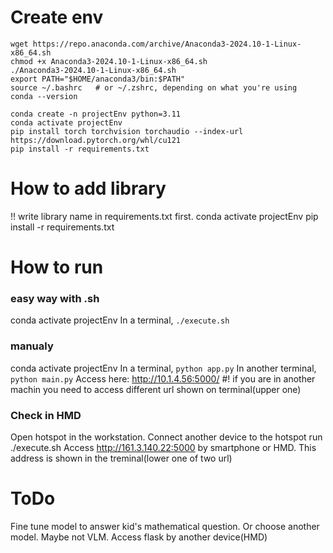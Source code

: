 # Create env
```
wget https://repo.anaconda.com/archive/Anaconda3-2024.10-1-Linux-x86_64.sh
chmod +x Anaconda3-2024.10-1-Linux-x86_64.sh 
./Anaconda3-2024.10-1-Linux-x86_64.sh 
export PATH="$HOME/anaconda3/bin:$PATH"
source ~/.bashrc   # or ~/.zshrc, depending on what you're using
conda --version

conda create -n projectEnv python=3.11
conda activate projectEnv
pip install torch torchvision torchaudio --index-url https://download.pytorch.org/whl/cu121
pip install -r requirements.txt
```

# How to add library
!! write library name in requirements.txt first.
conda activate projectEnv
pip install -r requirements.txt


# How to run
### easy way with .sh
conda activate projectEnv
In a terminal, `./execute.sh`

### manualy
conda activate projectEnv
In a terminal, `python app.py`
In another terminal, `python main.py`
Access here: http://10.1.4.56:5000/ #! if you are in another machin you need to access different url shown on terminal(upper one)

### Check in HMD
Open hotspot in the workstation.
Connect another device to the hotspot
run ./execute.sh
Access http://161.3.140.22:5000 by smartphone or HMD. This address is shown in the treminal(lower one of two url)

# ToDo
Fine tune model to answer kid's mathematical question. Or choose another model. Maybe not VLM. 
Access flask by another device(HMD)


